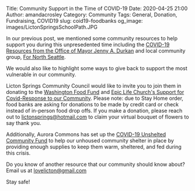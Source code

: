 Title: Community Support in the Time of COVID-19
Date: 2020-04-25 21:00
Author: amandacrosley
Category: Community
Tags: General, Donation, Fundraising, COVID19
slug: coid19-foodbanks
og_image: images/LictonSpringsSchoolPath.JPG

In our previous post, we mentioned some community resources to help support you during this unpresedented time including the [COVID-19 Resources from the Office of Mayor Jenny A. Durkan](https://www.seattle.gov/mayor/covid-19) and local community group, [For North Seattle](https://www.facebook.com/groups/fornorthseattle/?ref=br_rs).

We would also like to highlight some ways to give back to support the most vulnerable in our community. 

Licton Springs Community Council would like to invite you to join them in donating to the [Washington Food Fund](https://philanthropynw.org/wa-food-fund) and [Epic Life Church's Support for Covid-Response to our Community](https://epiclifechurch.churchcenter.com/giving). Please note: due to Stay Home order, food banks are asking for donations to be made by credit card or check instead of in-person food drop offs. If you make a donation, please reach out to lictonsprings@hotmail.com to claim your virtual bouquet of flowers to say thank you.

Additionally, Aurora Commons has set up the [COVID-19 Unshelted Community Fund](https://www.auroracommons.org/covid19communityfund) to help our unhoused community shelter in place by providing enough supplies to keep them warm, sheltered, and fed during this crisis.

Do you know of another resource that our community should know about? Email us at [lovelicton@gmail.com](mailto:lovelicton@gmail.com)

Stay safe! 
